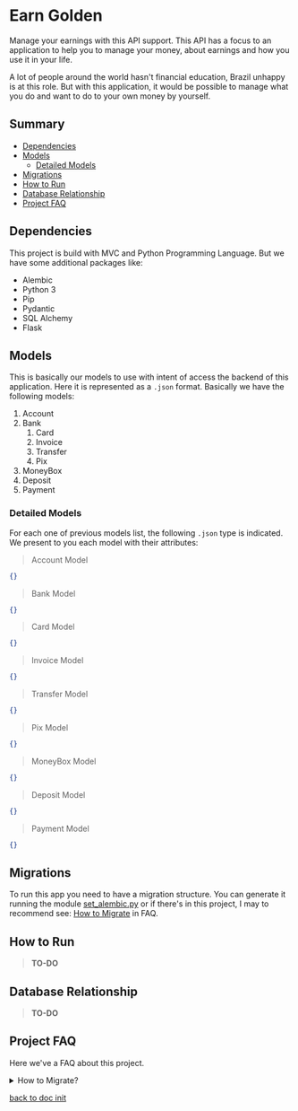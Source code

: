 # Earn Golden
Manage your earnings with this API support. This API has a focus to an application to help you to manage
your money, about earnings and how you use it in your life.

A lot of people around the world hasn't financial education, Brazil unhappy is at this role. But with
this application, it would be possible to manage what you do and want to do to your own money by
yourself.

## Summary
- [Dependencies](#dependencies)
- [Models](#models)
  - [Detailed Models](#detailed-models)
- [Migrations](#migrations)
- [How to Run](#how-to-run)
- [Database Relationship](#database-relationship)
- [Project FAQ](#project-faq)

## Dependencies
This project is build with MVC and Python Programming Language. But we have some additional packages like:

- Alembic
- Python 3
- Pip
- Pydantic
- SQL Alchemy
- Flask

## Models
This is basically our models to use with intent of access the backend of this application. Here it
is represented as a `.json` format. Basically we have the following models:

1. Account
2. Bank
   1. Card
   2. Invoice
   3. Transfer
   4. Pix
3. MoneyBox
4. Deposit
5. Payment

### Detailed Models
For each one of previous models list, the following `.json` type is indicated. We present to you
each model with their attributes:
> Account Model
```json
{}
```
> Bank Model
```json
{}
```
> Card Model
```json
{}
```
> Invoice Model
```json
{}
```
> Transfer Model
```json
{}
```
> Pix Model
```json
{}
```
> MoneyBox Model
```json
{}
```
> Deposit Model
```json
{}
```
> Payment Model
```json
{}
```

## Migrations
To run this app you need to have a migration structure. You can generate
it running the module [set_alembic.py](set_alembic.py) or if there's
in this project, I may to recommend see: [How to Migrate](#how-to-migrate)
in FAQ.

## How to Run
> **TO-DO**

## Database Relationship
> **TO-DO**

## Project FAQ
Here we've a FAQ about this project.

<details id="how-to-migrate">
    <summary>
        How to Migrate?
    </summary>
    <ul>
        <caption>Creating A Migration:</caption>
        <li><code>alembic revision --autogenerate "migration_phrase"</code></li>
        <caption>Running a Migration:</caption>
        <li><code>alembic upgrade head</code></li>
        <caption>You can swap to a version:</caption>
        <li><code>alembic upgrade 73d4b45005c5</code></li>
    </ul>
</details>

[back to doc init](#earn-golden)
